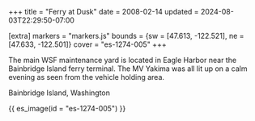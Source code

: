 +++
title = "Ferry at Dusk"
date = 2008-02-14
updated = 2024-08-03T22:29:50-07:00

[extra]
markers = "markers.js"
bounds = {sw = [47.613, -122.521], ne = [47.633, -122.501]}
cover = "es-1274-005"
+++

The main WSF maintenance yard is located in Eagle Harbor near the Bainbridge Island ferry terminal. The MV Yakima was all lit up on a calm evening as seen from the vehicle holding area.

<!-- more -->

Bainbridge Island, Washington

{{ es_image(id = "es-1274-005") }}

